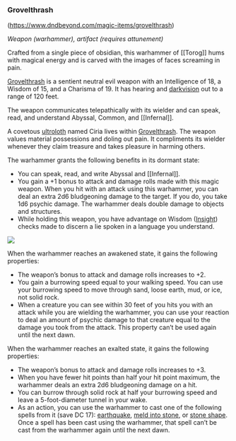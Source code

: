 ### Grovelthrash
(https://www.dndbeyond.com/magic-items/grovelthrash)

_Weapon (warhammer), artifact (requires attunement)_

Crafted from a single piece of obsidian, this warhammer of [[Torog]] hums with magical energy and is carved with the images of faces screaming in pain.

[Grovelthrash](https://www.dndbeyond.com/magic-items/grovelthrash) is a sentient neutral evil weapon with an Intelligence of 18, a Wisdom of 15, and a Charisma of 19. It has hearing and [darkvision](https://www.dndbeyond.com/compendium/rules/basic-rules/monsters#Darkvision) out to a range of 120 feet.

The weapon communicates telepathically with its wielder and can speak, read, and understand Abyssal, Common, and [[Infernal]].

A covetous [ultroloth](https://www.dndbeyond.com/monsters/ultroloth) named Ciria lives within [Grovelthrash](https://www.dndbeyond.com/magic-items/grovelthrash). The weapon values material possessions and doling out pain. It compliments its wielder whenever they claim treasure and takes pleasure in harming others.

The warhammer grants the following benefits in its dormant state:

-   You can speak, read, and write Abyssal and [[Infernal]].
-   You gain a +1 bonus to attack and damage rolls made with this magic weapon. When you hit with an attack using this warhammer, you can deal an extra 2d6 bludgeoning damage to the target. If you do, you take 1d6 psychic damage. The warhammer deals double damage to objects and structures.
-   While holding this weapon, you have advantage on Wisdom ([Insight](https://www.dndbeyond.com/compendium/rules/basic-rules/using-ability-scores#Insight)) checks made to discern a lie spoken in a language you understand.

[![](https://media.dndbeyond.com/compendium-images/egtw/yDOyqyOocErRgYJK/06-14.png)](https://media.dndbeyond.com/compendium-images/egtw/yDOyqyOocErRgYJK/06-14.png)

When the warhammer reaches an awakened state, it gains the following properties:

-   The weapon’s bonus to attack and damage rolls increases to +2.
-   You gain a burrowing speed equal to your walking speed. You can use your burrowing speed to move through sand, loose earth, mud, or ice, not solid rock.
-   When a creature you can see within 30 feet of you hits you with an attack while you are wielding the warhammer, you can use your reaction to deal an amount of psychic damage to that creature equal to the damage you took from the attack. This property can’t be used again until the next dawn.

When the warhammer reaches an exalted state, it gains the following properties:

-   The weapon’s bonus to attack and damage rolls increases to +3.
-   When you have fewer hit points than half your hit point maximum, the warhammer deals an extra 2d6 bludgeoning damage on a hit.
-   You can burrow through solid rock at half your burrowing speed and leave a 5-foot-diameter tunnel in your wake.
-   As an action, you can use the warhammer to cast one of the following spells from it (save DC 17): [earthquake](https://www.dndbeyond.com/spells/earthquake), [meld into stone](https://www.dndbeyond.com/spells/meld-into-stone), or [stone shape](https://www.dndbeyond.com/spells/stone-shape). Once a spell has been cast using the warhammer, that spell can’t be cast from the warhammer again until the next dawn.